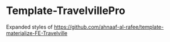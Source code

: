 # Template-TravelvillePro
Expanded styles of https://github.com/ahnaaf-al-rafee/template-materialize-FE-Travelville

